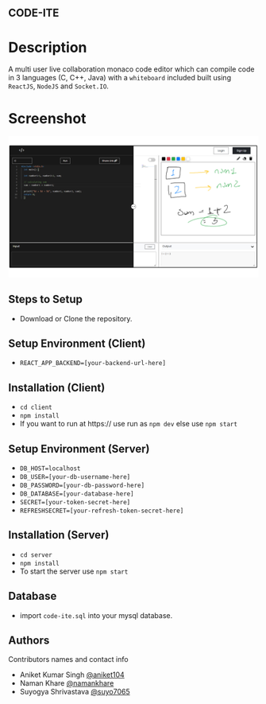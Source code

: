 ## CODE-ITE

# Description

A multi user live collaboration monaco code editor which can compile code in 3 languages (C, C++, Java) with a `whiteboard` included built using `ReactJS`, `NodeJS` and `Socket.IO`.

# Screenshot

[![N|codeite-screenshot](github-cover.jpg)](https://github.com/namankhare/code-ite)

## Steps to Setup

- Download or Clone the repository.

## Setup Environment (Client)

- `REACT_APP_BACKEND=[your-backend-url-here]`

## Installation (Client)

- `cd client`
- `npm install`
- If you want to run at https:// use run as `npm dev` else use `npm start `

## Setup Environment (Server)

- `DB_HOST=localhost`
- `DB_USER=[your-db-username-here]`
- `DB_PASSWORD=[your-db-password-here]`
- `DB_DATABASE=[your-database-here]`
- `SECRET=[your-token-secret-here]`
- `REFRESHSECRET=[your-refresh-token-secret-here]`

## Installation (Server)

- `cd server`
- `npm install`
- To start the server use `npm start `

## Database

- import `code-ite.sql` into your mysql database.

## Authors

Contributors names and contact info

- Aniket Kumar Singh [@aniket104](https://github.com/aniket1104)
- Naman Khare [@namankhare](https://github.com/namankhare)
- Suyogya Shrivastava [@suyo7065](https://github.com/suyo7065)
